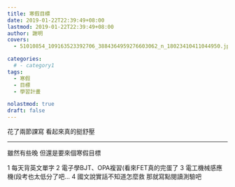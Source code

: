 ```yaml
---
title: 寒假目標
date: 2019-01-22T22:39:49+08:00
lastmod: 2019-01-22T22:39:49+08:00
author: 謝明
covers:
  - 51010854_109163523392706_3884364959276603062_n_18023410411044950.jpg

categories:
  # - category1
tags:
  - 寒假
  - 目標
  - 學習計畫

nolastmod: true
draft: false
---
```


花了兩節課寫
看起來真的挺舒壓

<!--more-->
___

雖然有些晚
但還是要來個寒假目標

1 每天背英文單字
2 電子學BJT、OPA複習(看來FET真的完蛋了
3 電工機械感應機(段考也太低分了吧…
4 國文說實話不知道怎麼救 那就寫點閱讀測驗吧
